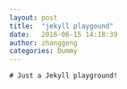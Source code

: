 ```yaml
---
layout: post
title:  "jekyll playgound"
date:   2016-06-15 14:18:39
author: zhanggeng
categories: Dummy
---
```



	# Just a Jekyll playground!


